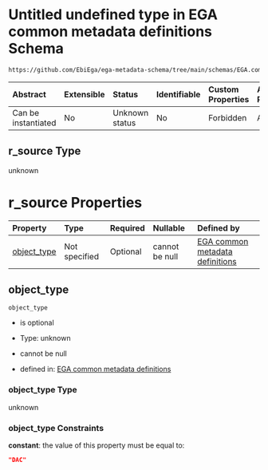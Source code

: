 # Untitled undefined type in EGA common metadata definitions Schema

```txt
https://github.com/EbiEga/ega-metadata-schema/tree/main/schemas/EGA.common-definitions.json#/definitions/r-source-DAC/properties/r_source
```



| Abstract            | Extensible | Status         | Identifiable | Custom Properties | Additional Properties | Access Restrictions | Defined In                                                                                           |
| :------------------ | :--------- | :------------- | :----------- | :---------------- | :-------------------- | :------------------ | :--------------------------------------------------------------------------------------------------- |
| Can be instantiated | No         | Unknown status | No           | Forbidden         | Allowed               | none                | [EGA.common-definitions.json\*](../../../schemas/EGA.common-definitions.json "open original schema") |

## r\_source Type

unknown

# r\_source Properties

| Property                     | Type          | Required | Nullable       | Defined by                                                                                                                                                                                                                                                                                     |
| :--------------------------- | :------------ | :------- | :------------- | :--------------------------------------------------------------------------------------------------------------------------------------------------------------------------------------------------------------------------------------------------------------------------------------------- |
| [object\_type](#object_type) | Not specified | Optional | cannot be null | [EGA common metadata definitions](ega-12-definitions-relationship-source-dac-properties-r_source-properties-object_type.md "https://github.com/EbiEga/ega-metadata-schema/tree/main/schemas/EGA.common-definitions.json#/definitions/r-source-DAC/properties/r_source/properties/object_type") |

## object\_type



`object_type`

*   is optional

*   Type: unknown

*   cannot be null

*   defined in: [EGA common metadata definitions](ega-12-definitions-relationship-source-dac-properties-r_source-properties-object_type.md "https://github.com/EbiEga/ega-metadata-schema/tree/main/schemas/EGA.common-definitions.json#/definitions/r-source-DAC/properties/r_source/properties/object_type")

### object\_type Type

unknown

### object\_type Constraints

**constant**: the value of this property must be equal to:

```json
"DAC"
```
